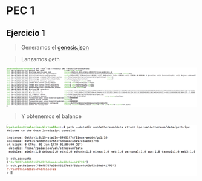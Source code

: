 # PEC 1

## Ejercicio 1

> Generamos el [genesis.json](https://github.com/rpmaya/uah-ethereum/blob/master/Pec1/Ejercicio1/genesis.json)

> Lanzamos geth

![Img111](./img/mine.png)

> Y obtenemos el balance

![Img112](./img/getBalance.png)